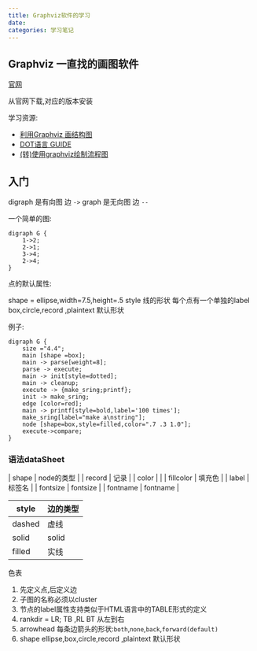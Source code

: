 ```yaml
---
title: Graphviz软件的学习
date:
categories: 学习笔记
---
```



## Graphviz 一直找的画图软件

[官网](http://www.graphviz.org/)

从官网下载,对应的版本安装

学习资源:
 - [利用Graphviz 画结构图](http://www.cnblogs.com/sld666666/archive/2010/06/25/1765510.html)
 - [DOT语言 GUIDE](http://wenku.baidu.com/view/6ecab70203d8ce2f00662341.html)
 - [(转)使用graphviz绘制流程图](http://icodeit.org/2012/01/%E4%BD%BF%E7%94%A8graphviz%E7%BB%98%E5%88%B6%E6%B5%81%E7%A8%8B%E5%9B%BE/)

## 入门

digraph 是有向图 边 `->`
graph 是无向图 边 `--`

一个简单的图:

```
digraph G {
    1->2;
    2->1;
    3->4;
    2->4;
}
```

点的默认属性:

 >
 shape = ellipse,width=7.5,height=.5
 style 线的形状
 每个点有一个单独的label
 box,circle,record ,plaintext 默认形状

例子:
```
digraph G {
    size ="4.4";
    main [shape =box];
    main -> parse[weight=8];
    parse -> execute;
    main -> init[style=dotted];
    main -> cleanup;
    execute -> {make_sring;printf};
    init -> make_sring;
    edge [color=red];
    main -> printf[style=bold,label='100 times'];
    make_sring[label="make a\nstring"];
    node [shape=box,style=filled,color=".7 .3 1.0"];
    execute->compare;
}

```



### 语法dataSheet

| shape     | node的类型 |
| record    | 记录       |
| color     |            |
| fillcolor | 填充色     |
| label     | 标签名     |
| fontsize  | fontsize   |
| fontname  | fontname   |


| style  | 边的类型 |
|--------|----------|
| dashed | 虚线     |
| solid  | solid    |
| filled | 实线     |



色表

 1. 先定义点,后定义边
 2. 子图的名称必须以cluster
 3. 节点的label属性支持类似于HTML语言中的TABLE形式的定义
 4. rankdir = LR; TB ,RL BT 从左到右
 5. arrowhead 每条边箭头的形状:`both`,`none`,`back`,`forward(default)`
 6. shape ellipse,box,circle,record ,plaintext 默认形状
